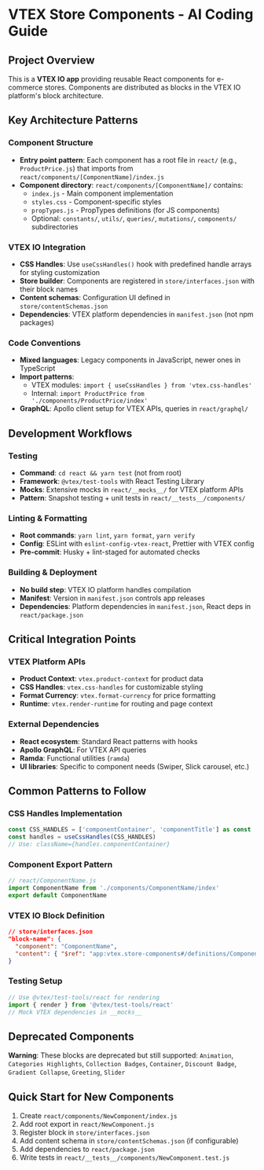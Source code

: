 # VTEX Store Components - AI Coding Guide

## Project Overview
This is a **VTEX IO app** providing reusable React components for e-commerce stores. Components are distributed as blocks in the VTEX IO platform's block architecture.

## Key Architecture Patterns

### Component Structure
- **Entry point pattern**: Each component has a root file in `react/` (e.g., `ProductPrice.js`) that imports from `react/components/[ComponentName]/index.js`
- **Component directory**: `react/components/[ComponentName]/` contains:
  - `index.js` - Main component implementation
  - `styles.css` - Component-specific styles  
  - `propTypes.js` - PropTypes definitions (for JS components)
  - Optional: `constants/`, `utils/`, `queries/`, `mutations/`, `components/` subdirectories

### VTEX IO Integration
- **CSS Handles**: Use `useCssHandles()` hook with predefined handle arrays for styling customization
- **Store builder**: Components are registered in `store/interfaces.json` with their block names
- **Content schemas**: Configuration UI defined in `store/contentSchemas.json`
- **Dependencies**: VTEX platform dependencies in `manifest.json` (not npm packages)

### Code Conventions
- **Mixed languages**: Legacy components in JavaScript, newer ones in TypeScript
- **Import patterns**: 
  - VTEX modules: `import { useCssHandles } from 'vtex.css-handles'`
  - Internal: `import ProductPrice from './components/ProductPrice/index'`
- **GraphQL**: Apollo client setup for VTEX APIs, queries in `react/graphql/`

## Development Workflows

### Testing
- **Command**: `cd react && yarn test` (not from root)
- **Framework**: `@vtex/test-tools` with React Testing Library
- **Mocks**: Extensive mocks in `react/__mocks__/` for VTEX platform APIs
- **Pattern**: Snapshot testing + unit tests in `react/__tests__/components/`

### Linting & Formatting
- **Root commands**: `yarn lint`, `yarn format`, `yarn verify`
- **Config**: ESLint with `eslint-config-vtex-react`, Prettier with VTEX config
- **Pre-commit**: Husky + lint-staged for automated checks

### Building & Deployment
- **No build step**: VTEX IO platform handles compilation
- **Manifest**: Version in `manifest.json` controls app releases
- **Dependencies**: Platform dependencies in `manifest.json`, React deps in `react/package.json`

## Critical Integration Points

### VTEX Platform APIs
- **Product Context**: `vtex.product-context` for product data
- **CSS Handles**: `vtex.css-handles` for customizable styling
- **Format Currency**: `vtex.format-currency` for price formatting
- **Runtime**: `vtex.render-runtime` for routing and page context

### External Dependencies
- **React ecosystem**: Standard React patterns with hooks
- **Apollo GraphQL**: For VTEX API queries
- **Ramda**: Functional utilities (`ramda`)
- **UI libraries**: Specific to component needs (Swiper, Slick carousel, etc.)

## Common Patterns to Follow

### CSS Handles Implementation
```javascript
const CSS_HANDLES = ['componentContainer', 'componentTitle'] as const
const handles = useCssHandles(CSS_HANDLES)
// Use: className={handles.componentContainer}
```

### Component Export Pattern
```javascript
// react/ComponentName.js
import ComponentName from './components/ComponentName/index'
export default ComponentName
```

### VTEX IO Block Definition
```json
// store/interfaces.json
"block-name": {
  "component": "ComponentName",
  "content": { "$ref": "app:vtex.store-components#/definitions/ComponentName" }
}
```

### Testing Setup
```javascript
// Use @vtex/test-tools/react for rendering
import { render } from '@vtex/test-tools/react'
// Mock VTEX dependencies in __mocks__
```

## Deprecated Components
**Warning**: These blocks are deprecated but still supported:
`Animation`, `Categories Highlights`, `Collection Badges`, `Container`, `Discount Badge`, `Gradient Collapse`, `Greeting`, `Slider`

## Quick Start for New Components
1. Create `react/components/NewComponent/index.js`
2. Add root export in `react/NewComponent.js`
3. Register block in `store/interfaces.json`
4. Add content schema in `store/contentSchemas.json` (if configurable)
5. Add dependencies to `react/package.json`
6. Write tests in `react/__tests__/components/NewComponent.test.js`
